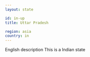 ```yaml
---
layout: state

id: in-up
title: Uttar Pradesh

region: asia
country: in
---
```

English description
This is a Indian state